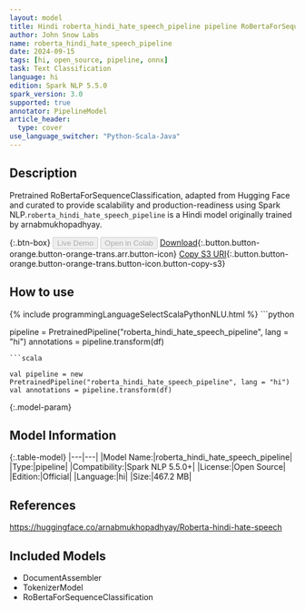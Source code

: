 ```yaml
---
layout: model
title: Hindi roberta_hindi_hate_speech_pipeline pipeline RoBertaForSequenceClassification from arnabmukhopadhyay
author: John Snow Labs
name: roberta_hindi_hate_speech_pipeline
date: 2024-09-15
tags: [hi, open_source, pipeline, onnx]
task: Text Classification
language: hi
edition: Spark NLP 5.5.0
spark_version: 3.0
supported: true
annotator: PipelineModel
article_header:
  type: cover
use_language_switcher: "Python-Scala-Java"
---
```


## Description

Pretrained RoBertaForSequenceClassification, adapted from Hugging Face and curated to provide scalability and production-readiness using Spark NLP.`roberta_hindi_hate_speech_pipeline` is a Hindi model originally trained by arnabmukhopadhyay.

{:.btn-box}
<button class="button button-orange" disabled>Live Demo</button>
<button class="button button-orange" disabled>Open in Colab</button>
[Download](https://s3.amazonaws.com/auxdata.johnsnowlabs.com/public/models/roberta_hindi_hate_speech_pipeline_hi_5.5.0_3.0_1726401902089.zip){:.button.button-orange.button-orange-trans.arr.button-icon}
[Copy S3 URI](s3://auxdata.johnsnowlabs.com/public/models/roberta_hindi_hate_speech_pipeline_hi_5.5.0_3.0_1726401902089.zip){:.button.button-orange.button-orange-trans.button-icon.button-copy-s3}

## How to use



<div class="tabs-box" markdown="1">
{% include programmingLanguageSelectScalaPythonNLU.html %}
```python

pipeline = PretrainedPipeline("roberta_hindi_hate_speech_pipeline", lang = "hi")
annotations =  pipeline.transform(df)   

```
```scala

val pipeline = new PretrainedPipeline("roberta_hindi_hate_speech_pipeline", lang = "hi")
val annotations = pipeline.transform(df)

```
</div>

{:.model-param}
## Model Information

{:.table-model}
|---|---|
|Model Name:|roberta_hindi_hate_speech_pipeline|
|Type:|pipeline|
|Compatibility:|Spark NLP 5.5.0+|
|License:|Open Source|
|Edition:|Official|
|Language:|hi|
|Size:|467.2 MB|

## References

https://huggingface.co/arnabmukhopadhyay/Roberta-hindi-hate-speech

## Included Models

- DocumentAssembler
- TokenizerModel
- RoBertaForSequenceClassification